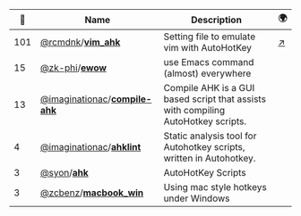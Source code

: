 |:star2: | Name | Description | 🌍|
|---|---|---|---|
|101|[@rcmdnk](https://github.com/rcmdnk)/[**vim_ahk**](https://github.com/rcmdnk/vim_ahk)|Setting file to emulate vim with AutoHotKey|[:arrow_upper_right:](http://rcmdnk.github.io/blog/2013/08/03/computer-windows-autohotkey/)|
|15|[@zk-phi](https://github.com/zk-phi)/[**ewow**](https://github.com/zk-phi/ewow)|use Emacs command (almost) everywhere||
|13|[@imaginationac](https://github.com/imaginationac)/[**compile-ahk**](https://github.com/imaginationac/compile-ahk)|Compile AHK is a GUI based script that assists with compiling AutoHotkey scripts.||
|4|[@imaginationac](https://github.com/imaginationac)/[**ahklint**](https://github.com/imaginationac/ahklint)|Static analysis tool for Autohotkey scripts, written in Autohotkey.||
|3|[@syon](https://github.com/syon)/[**ahk**](https://github.com/syon/ahk)|AutoHotKey Scripts||
|3|[@zcbenz](https://github.com/zcbenz)/[**macbook_win**](https://github.com/zcbenz/macbook_win)|Using mac style hotkeys under Windows||

